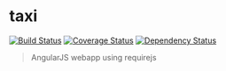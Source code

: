 # taxi
[![Build Status](https://travis-ci.org/n/taxi.svg?branch=master)](https://travis-ci.org/n/taxi)
[![Coverage Status](https://coveralls.io/repos/n/taxi/badge.svg)](https://coveralls.io/r/n/taxi)
[![Dependency Status](https://david-dm.org/n/taxi.svg)](https://david-dm.org/n/taxi)

> AngularJS webapp using requirejs
